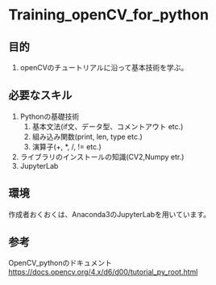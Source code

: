 # Training_openCV_for_python
## 目的
1. openCVのチュートリアルに沿って基本技術を学ぶ。

## 必要なスキル
1. Pythonの基礎技術
    1. 基本文法(if文、データ型、コメントアウト etc.)
    1. 組み込み関数(print, len, type etc.)
    1. 演算子(+, *, /, != etc.)
1. ライブラリのインストールの知識(CV2,Numpy etr.)
1. JupyterLab

## 環境
作成者おくおくは、Anaconda3のJupyterLabを用いています。

## 参考
OpenCV_pythonのドキュメント
https://docs.opencv.org/4.x/d6/d00/tutorial_py_root.html
